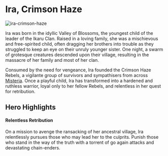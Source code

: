 # Ira, Crimson Haze

![ira-crimson-haze](https://media.githubusercontent.com/media/nathaneastwood/fablore/main/src/heroes-of-rathe/media/ira.webp)

Ira was born in the idyllic Valley of Blossoms, the youngest child of the leader of the Ikaru Clan. Raised in a loving family, she was a mischievous and free-spirited child, often dragging her brothers into trouble as they struggled to keep an eye on their unruly younger sister. One night, a swarm of grotesque creatures descended upon their village, resulting in the massacre of her family and most of her clan.

Consumed by the need for vengeance, Ira founded the Crimson Haze Rebels, a vigilante group of survivors and sympathisers from across [Misteria](https://legendarystories.net/world-of-rathe/misteria/misteria.html). Once a playful child, Ira has transformed into a hardened and ruthless warrior, loyal only to her fellow Rebels, and relentless in her quest for retribution.

## Hero Highlights

#### Relentless Retribution

On a mission to avenge the ransacking of her ancestral village, Ira relentlessly pursues those who may lead her to the culprits. Punish those who stand in the way of the truth with a torrent of go again attacks and devastating chain-enders.
